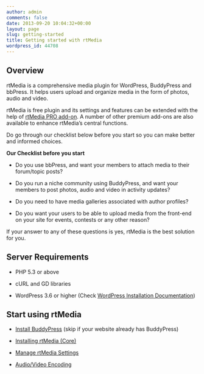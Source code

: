 ```yaml
---
author: admin
comments: false
date: 2013-09-20 10:04:32+00:00
layout: page
slug: getting-started
title: Getting started with rtMedia
wordpress_id: 44708
---
```


## Overview


rtMedia is a comprehensive media plugin for WordPress, BuddyPress and bbPress. It helps users upload and organize media in the form of photos, audio and video.

rtMedia is free plugin and its settings and features can be extended with the help of [rtMedia PRO add-on](https://rtcamp.com/store/rtmedia-pro/). A number of other premium add-ons are also available to enhance rtMedia’s central functions.

Do go through our checklist below before you start so you can make better and informed choices.

**Our Checklist before you start**



	
  * Do you use bbPress, and want your members to attach media to their forum/topic posts?

	
  * Do you run a niche community using BuddyPress, and want your members to post photos, audio and video in activity updates?

	
  * Do you need to have media galleries associated with author profiles?

	
  * Do you want your users to be able to upload media from the front-end on your site for events, contests or any other reason?


If your answer to any of these questions is yes, rtMedia is the best solution for you.


## Server Requirements





	
  * PHP 5.3 or above

	
  * cURL and GD libraries

	
  * WordPress 3.6 or higher (Check [WordPress Installation Documentation](http://codex.wordpress.org/Installing_WordPress))




## Start using rtMedia





	
  * [Install BuddyPress](http://docs.rtcamp.com/rtmedia/getting-started/install-buddypress/) (skip if your website already has BuddyPress)

	
  * [Installing rtMedia (Core)](http://docs.rtcamp.com/rtmedia/getting-started/install-rtmedia/)

	
  * [Manage rtMedia Settings](http://docs.rtcamp.com/rtmedia/getting-started/settings/)

	
  * [Audio/Video Encoding](http://docs.rtcamp.com/rtmedia/getting-started/audio-video-encoding/)


